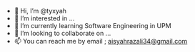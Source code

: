 - 👋 Hi, I’m @tyxyah
- 👀 I’m interested in ...
- 🌱 I’m currently learning Software Engineering in UPM
- 💞️ I’m looking to collaborate on ...
- 📫 You can reach me by email ; aisyahrazali34@gmail.com

<!---
tyxyah/tyxyah is a ✨ special ✨ repository because its `README.md` (this file) appears on your GitHub profile.
You can click the Preview link to take a look at your changes.
--->
